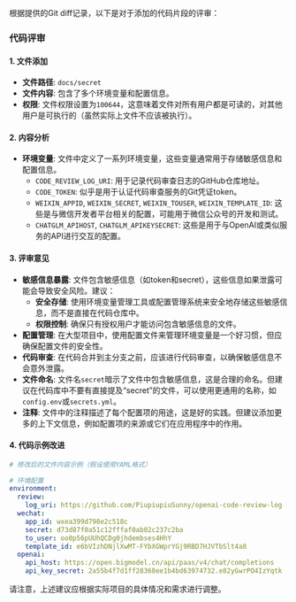 根据提供的Git diff记录，以下是对于添加的代码片段的评审：

### 代码评审

#### 1. 文件添加

- **文件路径**: `docs/secret`
- **文件内容**: 包含了多个环境变量和配置信息。
- **权限**: 文件权限设置为`100644`，这意味着文件对所有用户都是可读的，对其他用户是可执行的（虽然实际上文件不应该被执行）。

#### 2. 内容分析

- **环境变量**: 文件中定义了一系列环境变量，这些变量通常用于存储敏感信息和配置信息。
  - `CODE_REVIEW_LOG_URI`: 用于记录代码审查日志的GitHub仓库地址。
  - `CODE_TOKEN`: 似乎是用于认证代码审查服务的Git凭证token。
  - `WEIXIN_APPID`, `WEIXIN_SECRET`, `WEIXIN_TOUSER`, `WEIXIN_TEMPLATE_ID`: 这些是与微信开发者平台相关的配置，可能用于微信公众号的开发和测试。
  - `CHATGLM_APIHOST`, `CHATGLM_APIKEYSECRET`: 这些是用于与OpenAI或类似服务的API进行交互的配置。

#### 3. 评审意见

- **敏感信息暴露**: 文件包含敏感信息（如token和secret），这些信息如果泄露可能会导致安全风险。建议：
  - **安全存储**: 使用环境变量管理工具或配置管理系统来安全地存储这些敏感信息，而不是直接在代码仓库中。
  - **权限控制**: 确保只有授权用户才能访问包含敏感信息的文件。
- **配置管理**: 在大型项目中，使用配置文件来管理环境变量是一个好习惯，但应确保配置文件的安全性。
- **代码审查**: 在代码合并到主分支之前，应该进行代码审查，以确保敏感信息不会意外泄露。
- **文件命名**: 文件名`secret`暗示了文件中包含敏感信息，这是合理的命名。但建议在代码库中不要有直接提及“secret”的文件，可以使用更通用的名称，如`config.env`或`secrets.yml`。
- **注释**: 文件中的注释描述了每个配置项的用途，这是好的实践。但建议添加更多的上下文信息，例如配置项的来源或它们在应用程序中的作用。

#### 4. 代码示例改进

```yaml
# 修改后的文件内容示例（假设使用YAML格式）

# 环境配置
environment:
  review:
    log_uri: https://github.com/PiupiupiuSunny/openai-code-review-log
  wechat:
    app_id: wxea399d798e2c518c
    secret: d73d87f0a51c12fffaf0ab02c237c2ba
    to_user: oo0p56pUUhQCDg0jhdembses4HhY
    template_id: e6bVIzhDNjlXwMT-FYbXGWprYGj9RBD7HJVTbSlt4a8
  openai:
    api_host: https://open.bigmodel.cn/api/paas/v4/chat/completions
    api_key_secret: 2a55b4f7d1ff28368ee1b4bd63974732.e82yGwrPO4IzYqtk
```

请注意，上述建议应根据实际项目的具体情况和需求进行调整。